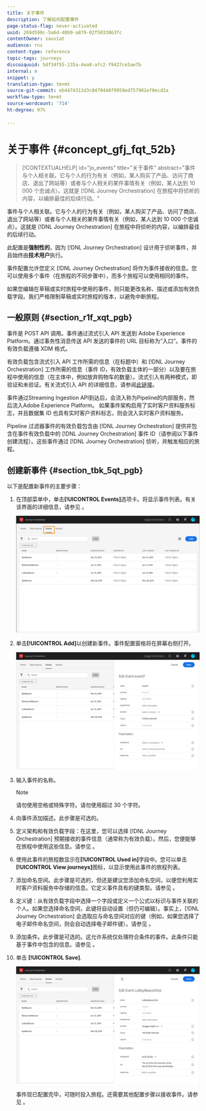 ```yaml
---
title: 关于事件
description: 了解如何配置事件
page-status-flag: never-activated
uuid: 269d590c-5a6d-40b9-a879-02f5033863fc
contentOwner: sauviat
audience: rns
content-type: reference
topic-tags: journeys
discoiquuid: 5df34f55-135a-4ea8-afc2-f9427ce5ae7b
internal: n
snippet: y
translation-type: tm+mt
source-git-commit: eb4474313d3c0470448f9959ed757902ef0ecd2a
workflow-type: tm+mt
source-wordcount: '714'
ht-degree: 97%

---
```



# 关于事件 {#concept_gfj_fqt_52b}

>[!CONTEXTUALHELP]
>id="jo_events"
>title="关于事件"
>abstract="事件与个人相关联。它与个人的行为有关（例如，某人购买了产品、访问了商店、退出了网站等）或者与个人相关的某件事情有关（例如，某人达到 10 000 个忠诚点）。这就是 [!DNL Journey Orchestration] 在旅程中将侦听的内容，以编排最佳的后续行动。"

事件与个人相关联。它与个人的行为有关（例如，某人购买了产品、访问了商店、退出了网站等）或者与个人相关的某件事情有关（例如，某人达到 10 000 个忠诚点）。这就是 [!DNL Journey Orchestration] 在旅程中将侦听的内容，以编排最佳的后续行动。

此配置是&#x200B;**强制性的**，因为 [!DNL Journey Orchestration] 设计用于侦听事件，并且始终由&#x200B;**技术用户**&#x200B;执行。

事件配置允许您定义 [!DNL Journey Orchestration] 将作为事件接收的信息。您可以使用多个事件（在旅程的不同步骤中），而多个旅程可以使用相同的事件。

如果您编辑在草稿或实时旅程中使用的事件，则只能更改名称、描述或添加有效负载字段。我们严格限制草稿或实时旅程的版本，以避免中断旅程。

## 一般原则 {#section_r1f_xqt_pgb}

事件是 POST API 调用。事件通过流式引入 API 发送到 Adobe Experience Platform。通过事务性消息传送 API 发送的事件的 URL 目标称为“入口”。事件的有效负载遵循 XDM 格式。

有效负载包含流式引入 API 工作所需的信息（在标题中）和 [!DNL Journey Orchestration] 工作所需的信息（事件 ID，有效负载主体的一部分）以及要在旅程中使用的信息（在主体中，例如放弃购物车的数量）。流式引入有两种模式，即验证和未验证。有关流式引入 API 的详细信息，请参阅[此链接](https://docs.adobe.com/content/help/zh-Hans/experience-platform/xdm/api/getting-started.html)。

事件通过Streaming Ingestion API到达后，会流入称为Pipeline的内部服务，然后流入Adobe Experience Platform。 如果事件架构启用了实时客户资料服务标志，并且数据集 ID 也具有实时客户资料标志，则会流入实时客户资料服务。

Pipeline 过滤器事件的有效负载包含由 [!DNL Journey Orchestration] 提供并包含在事件有效负载中的 [!DNL Journey Orchestration] 事件 ID（请参阅以下事件创建流程）。这些事件通过 [!DNL Journey Orchestration] 侦听，并触发相应的旅程。

## 创建新事件 {#section_tbk_5qt_pgb}

以下是配置新事件的主要步骤：

1. 在顶部菜单中，单击&#x200B;**[!UICONTROL Events]**&#x200B;选项卡。将显示事件列表。有关该界面的详细信息，请参见 [](../about/user-interface.md)。

   ![](../assets/journey5.png)

1. 单击&#x200B;**[!UICONTROL Add]**&#x200B;以创建新事件。事件配置窗格将在屏幕右侧打开。

   ![](../assets/journey6.png)

1. 输入事件的名称。

   >[!NOTE]
   >
   >请勿使用空格或特殊字符。请勿使用超过 30 个字符。

1. 向事件添加描述。此步骤是可选的。
1. 定义架构和有效负载字段：在这里，您可以选择 [!DNL Journey Orchestration] 预期接收的事件信息（通常称为有效负载）。然后，您便能够在旅程中使用这些信息。请参见 [](../event/defining-the-payload-fields.md)。
1. 使用此事件的旅程数显示在&#x200B;**[!UICONTROL Used in]**&#x200B;字段中。您可以单击 **[!UICONTROL View journeys]**&#x200B;图标，以显示使用此事件的旅程列表。
1. 添加命名空间。此步骤是可选的，但还是建议您添加命名空间，以便您利用实时客户资料服务中存储的信息。它定义事件具有的键类型。请参见 [](../event/selecting-the-namespace.md)。
1. 定义键：从有效负载字段中选择一个字段或定义一个公式以标识与事件关联的个人。如果您选择命名空间，此键将自动设置（但仍可编辑）。事实上，[!DNL Journey Orchestration] 会选取应与命名空间对应的键（例如，如果您选择了电子邮件命名空间，则会自动选择电子邮件键）。请参见 [](../event/defining-the-event-key.md)。
1. 添加条件。此步骤是可选的。这允许系统仅处理符合条件的事件。此条件只能基于事件中包含的信息。请参见 [](../event/adding-a-condition.md)。
1. 单击 **[!UICONTROL Save]**.

   ![](../assets/journey7.png)

   事件现已配置完毕，可随时投入旅程。还需要其他配置步骤以接收事件。请参见 [](../event/additional-steps-to-send-events-to-journey-orchestration.md)。
